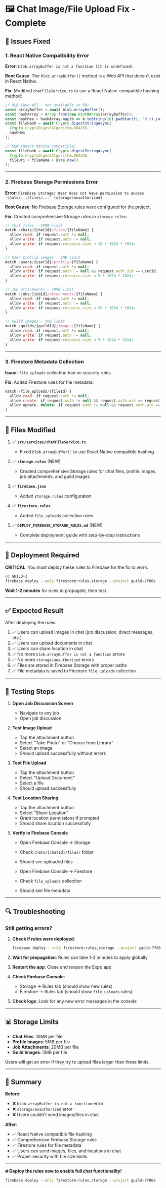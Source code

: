 # 🖼️ Chat Image/File Upload Fix - Complete

## 🐛 Issues Fixed

### 1. **React Native Compatibility Error**
**Error**: `blob.arrayBuffer is not a function (it is undefined)`

**Root Cause**: The `blob.arrayBuffer()` method is a Web API that doesn't exist in React Native.

**Fix**: Modified `chatFileService.ts` to use a React Native-compatible hashing method:
```typescript
// OLD (Web API - not available in RN)
const arrayBuffer = await blob.arrayBuffer();
const hashArray = Array.from(new Uint8Array(arrayBuffer));
const hashHex = hashArray.map(b => b.toString(16).padStart(2, '0')).join('');
const fileHash = await Crypto.digestStringAsync(
  Crypto.CryptoDigestAlgorithm.SHA256,
  hashHex
);

// NEW (React Native compatible)
const fileHash = await Crypto.digestStringAsync(
  Crypto.CryptoDigestAlgorithm.SHA256,
  fileUri + fileName + Date.now()
);
```

---

### 2. **Firebase Storage Permissions Error**
**Error**: `Firebase Storage: User does not have permission to access 'chats/.../files/...' (storage/unauthorized)`

**Root Cause**: No Firebase Storage rules were configured for the project.

**Fix**: Created comprehensive Storage rules in `storage.rules`:

```javascript
// Chat files - 10MB limit
match /chats/{chatId}/files/{fileName} {
  allow read: if request.auth != null;
  allow write: if request.auth != null;
  allow write: if request.resource.size < 10 * 1024 * 1024;
}

// User profile images - 5MB limit
match /users/{userId}/profile/{fileName} {
  allow read: if request.auth != null;
  allow write: if request.auth != null && request.auth.uid == userId;
  allow write: if request.resource.size < 5 * 1024 * 1024;
}

// Job attachments - 20MB limit
match /jobs/{jobId}/attachments/{fileName} {
  allow read: if request.auth != null;
  allow write: if request.auth != null;
  allow write: if request.resource.size < 20 * 1024 * 1024;
}

// Guild images - 5MB limit
match /guilds/{guildId}/images/{fileName} {
  allow read: if request.auth != null;
  allow write: if request.auth != null;
  allow write: if request.resource.size < 5 * 1024 * 1024;
}
```

---

### 3. **Firestore Metadata Collection**
**Issue**: `file_uploads` collection had no security rules.

**Fix**: Added Firestore rules for file metadata:
```javascript
match /file_uploads/{fileId} {
  allow read: if request.auth != null;
  allow create: if request.auth != null && request.auth.uid == request.resource.data.uploadedBy;
  allow update, delete: if request.auth != null && request.auth.uid == resource.data.uploadedBy;
}
```

---

## 📁 Files Modified

1. ✅ **`src/services/chatFileService.ts`**
   - Fixed `blob.arrayBuffer()` to use React Native compatible hashing

2. ✅ **`storage.rules`** (NEW)
   - Created comprehensive Storage rules for chat files, profile images, job attachments, and guild images

3. ✅ **`firebase.json`**
   - Added `storage.rules` configuration

4. ✅ **`firestore.rules`**
   - Added `file_uploads` collection rules

5. ✅ **`DEPLOY_FIREBASE_STORAGE_RULES.md`** (NEW)
   - Complete deployment guide with step-by-step instructions

---

## 🚀 Deployment Required

**CRITICAL**: You must deploy these rules to Firebase for the fix to work:

```bash
cd GUILD-3
firebase deploy --only firestore:rules,storage --project guild-7f06e
```

**Wait 1-2 minutes** for rules to propagate, then test.

---

## ✅ Expected Result

After deploying the rules:

1. ✅ Users can upload images in chat (job discussion, direct messages, etc.)
2. ✅ Users can upload documents in chat
3. ✅ Users can share location in chat
4. ✅ No more `blob.arrayBuffer is not a function` errors
5. ✅ No more `storage/unauthorized` errors
6. ✅ Files are stored in Firebase Storage with proper paths
7. ✅ File metadata is saved to Firestore `file_uploads` collection

---

## 🧪 Testing Steps

1. **Open Job Discussion Screen**
   - Navigate to any job
   - Open job discussion

2. **Test Image Upload**
   - Tap the attachment button
   - Select "Take Photo" or "Choose from Library"
   - Select an image
   - Should upload successfully without errors

3. **Test File Upload**
   - Tap the attachment button
   - Select "Upload Document"
   - Select a file
   - Should upload successfully

4. **Test Location Sharing**
   - Tap the attachment button
   - Select "Share Location"
   - Grant location permissions if prompted
   - Should share location successfully

5. **Verify in Firebase Console**
   - Open Firebase Console → Storage
   - Check `chats/{chatId}/files/` folder
   - Should see uploaded files

   - Open Firebase Console → Firestore
   - Check `file_uploads` collection
   - Should see file metadata

---

## 🔍 Troubleshooting

### Still getting errors?

1. **Check if rules were deployed**:
   ```bash
   firebase deploy --only firestore:rules,storage --project guild-7f06e
   ```

2. **Wait for propagation**: Rules can take 1-2 minutes to apply globally

3. **Restart the app**: Close and reopen the Expo app

4. **Check Firebase Console**:
   - Storage → Rules tab (should show new rules)
   - Firestore → Rules tab (should show `file_uploads` rules)

5. **Check logs**: Look for any new error messages in the console

---

## 📊 Storage Limits

- **Chat Files**: 10MB per file
- **Profile Images**: 5MB per file
- **Job Attachments**: 20MB per file
- **Guild Images**: 5MB per file

Users will get an error if they try to upload files larger than these limits.

---

## 🎉 Summary

**Before**:
- ❌ `blob.arrayBuffer is not a function` error
- ❌ `storage/unauthorized` error
- ❌ Users couldn't send images/files in chat

**After**:
- ✅ React Native compatible file hashing
- ✅ Comprehensive Firebase Storage rules
- ✅ Firestore rules for file metadata
- ✅ Users can send images, files, and locations in chat
- ✅ Proper security with file size limits

---

**🔥 Deploy the rules now to enable full chat functionality!**

```bash
firebase deploy --only firestore:rules,storage --project guild-7f06e
```

